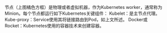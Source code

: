 节点（上图橘色方框）是物理或者虚拟机器，作为Kubernetes worker，通常称为Minion。每个节点都运行如下Kubernetes关键组件：
Kubelet：是主节点代理。
Kube-proxy：Service使用其将链接路由到Pod，如上文所述。
Docker或Rocket：Kubernetes使用的容器技术来创建容器。